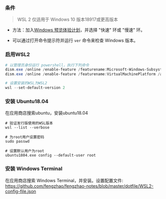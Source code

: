 ### 条件

> WSL 2 仅适用于 Windows 10 版本18917或更高版本

- 方法：加入[Windows 预览体验计划](https://insider.windows.com/en-us/)，并选择 "快速" 环或 "慢速" 环。

- 可以通过打开命令提示符并运行 `ver` 命令来检查 Windows 版本。



### 启用WSL2

```powershell
# 以管理员身份运行 powershell，执行下列命令
dism.exe /online /enable-feature /featurename:Microsoft-Windows-Subsystem-Linux /all /norestart
dism.exe /online /enable-feature /featurename:VirtualMachinePlatform /all /norestart

# 设置安装的WSL为WSL2
wsl --set-default-version 2

```

### 安装 Ubuntu18.04

在应用商店搜索ubuntu，安装ubuntu18.04 

```shell
# 验证发行版使用的WSL版本
wsl --list --verbose

# 为root用户设置密码
sudo passwd

# 设置默认用户为root
ubuntu1804.exe config --default-user root
```



### 安装 Windows Terminal

在应用商店搜索 Windows Terminal，并安装。设置配置文件:  https://github.com/fengzhao/fengzhao-notes/blob/master/dotfile/WSL2-config-file.json



